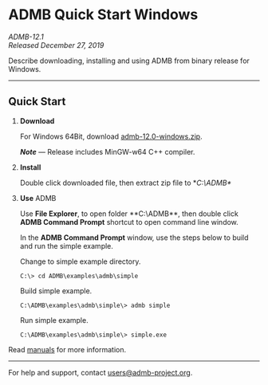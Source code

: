 # ADMB Quick Start Windows

*ADMB-12.1*  
*Released December 27, 2019*  

Describe downloading, installing and using ADMB from binary release for Windows.

---

Quick Start
-----------

1. **Download**

   For Windows 64Bit, download [admb-12.0-windows.zip](https://github.com/admb-project/admb/releases/download/admb-12.0/admb-12.0-windows.zip).

   _**Note**_ &mdash; Release includes MinGW-w64 C++ compiler.

2. **Install**

   Double click downloaded file, then extract zip file to **C:\ADMB\**

3. **Use** ADMB

   Use **File Explorer**, to open folder **C:\ADMB\**, then double click **ADMB Command Prompt** shortcut to open command line window.

   In the **ADMB Command Prompt** window, use the steps below to build and run the simple example.
 
   Change to simple example directory.       

   ```
   C:\> cd ADMB\examples\admb\simple
   ```

   Build simple example.

   ```
   C:\ADMB\examples\admb\simple\> admb simple
   ```

   Run simple example.

   ```
   C:\ADMB\examples\admb\simple\> simple.exe
   ```

Read [manuals](http://www.admb-project.org/docs/manuals/) for more information.

---
For help and support, contact <users@admb-project.org>.
